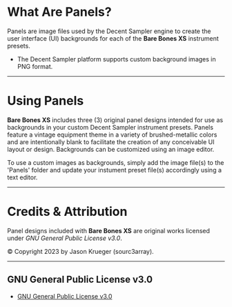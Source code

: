 # What Are Panels?

Panels are image files used by the Decent Sampler engine to create the user interface (UI) backgrounds for each of the **Bare Bones XS** instrument presets.

 - The Decent Sampler platform supports custom background images in PNG format.

***

# Using Panels

**Bare Bones XS** includes three (3) original panel designs intended for use as backgrounds in your custom Decent Sampler instrument presets. Panels feature a vintage equipment theme in a variety of brushed-metallic colors and are intentionally blank to facilitate the creation of any conceivable UI layout or design. Backgrounds can be customized using an image editor.

To use a custom images as backgrounds, simply add the image file(s) to the 'Panels' folder and update your instument preset file(s) accordingly using a text editor.

***

# Credits & Attribution

Panel designs included with **Bare Bones XS** are original works licensed under *GNU General Public License v3.0*.

© Copyright 2023 by Jason Krueger (sourc3array).

***

## GNU General Public License v3.0

- [GNU General Public License v3.0]( https://www.gnu.org/licenses/gpl-3.0.en.html )
